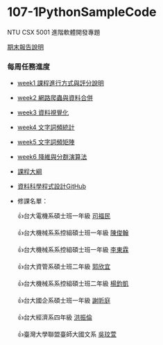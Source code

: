# 107-1PythonSampleCode
NTU CSX 5001 進階軟體開發專題

[期末報告說明](https://docs.google.com/presentation/d/e/2PACX-1vRrcroZnfw-GpdrVFbloyaDF03FXYZD69xqe9hs1SjvVFuFCiZzWNjDrTM1_5-jkizicBxc0ZkK2R8t/pub?start=false&loop=false&delayms=3000)

### 每周任務進度

- [week1 課程進行方式與評分說明](https://github.com/NTU-CSX-Project/107-1PythonSampleCode/tree/master/week_1)

- [week2 網路爬蟲與資料合併](https://github.com/NTU-CSX-Project/107-1PythonSampleCode/tree/master/week_2)

- [week3 資料視覺化](https://github.com/NTU-CSX-Project/107-1PythonSampleCode/tree/master/week_3)

- [week4 文字詞頻統計](https://github.com/NTU-CSX-Project/107-1PythonSampleCode/tree/master/week_4)

- [week5 文字詞頻矩陣](https://github.com/NTU-CSX-Project/107-1PythonSampleCode/tree/master/week_5)

- [week6 降維與分群演算法](https://github.com/NTU-CSX-Project/107-1PythonSampleCode/tree/master/week_6)

- [課程大綱](https://csx.aca.ntu.edu.tw/1071CSX5001_)

- [資料科學程式設計GitHub](https://github.com/NTU-CSX-Project/107-1PythonSampleCode/)

- 修課名單：

    :thumbsup:台大電機系碩士班一年級 [司福民](https://github.com/sufferming/csxproject)
    
    :thumbsup:台大機械系系控組碩士班一年級 [陳俊翰](https://github.com/Hank421Chen/STASD)
    
    :thumbsup:台大機械系系控組碩士班一年級 [李東霖](https://github.com/snowflakedong/107-1_Python_Project)
    
    :thumbsup:台大資管系碩士班二年級 [郭欣宜](https://github.com/kuosheena2/CSX)
    
    :thumbsup:台大機械系系控組碩士班二年級 [楊鈞凱](https://github.com/YangChunKai/NTUCSX2018)
    
    :thumbsup:台大國企系碩士班一年級 [謝昕庭](https://github.com/hsiehkl/NTU-CSX-Project)
    
    :thumbsup:台大經濟系四年級 [洪振倫](https://github.com/kevinkevin556/STASD)
    
    :thumbsup:臺灣大學聯盟臺師大國文系 [吳玟萱](https://github.com/chloe8599/NTU-CSX-Project)
    
